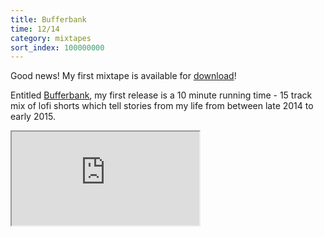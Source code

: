 ```yaml
---
title: Bufferbank
time: 12/14
category: mixtapes
sort_index: 100000000
---
```


<p>Good news! My first mixtape is available for <a href="http://blip-music.bandcamp.com">download</a>!</p>

<p>Entitled <a href="http://blip-music.bandcamp.com">Bufferbank</a>, my first release is a 10 minute running time - 15 track mix of lofi shorts which tell stories from my life from between late 2014 to early 2015.</p>

<iframe class='bandcamp-embed' src="https://bandcamp.com/EmbeddedPlayer/album=97345418/size=large/bgcol=ffffff/linkcol=2ebd35/artwork=small/transparent=true/tracklist=false"><a href="http://bufferbank.bandcamp.com/album/bufferbank">Bufferbank by eq</a></iframe>
